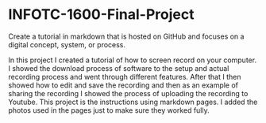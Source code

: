 # INFOTC-1600-Final-Project
Create a tutorial in markdown that is hosted on GitHub and focuses on a digital concept, system, or process.

In this project I created a tutorial of how to screen record on your computer. I showed the download process of software to the setup and actual recording process and went through different features. After that I then showed how to edit and save the recording and then as an example of sharing the recording I showed the process of uploading the recording to Youtube. This project is the instructions using markdown pages. I added the photos used in the pages just to make sure they worked fully.

